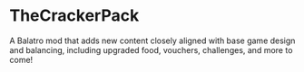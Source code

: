 # TheCrackerPack
A Balatro mod that adds new content closely aligned with base game design and balancing, including upgraded food, vouchers, challenges, and more to come!
